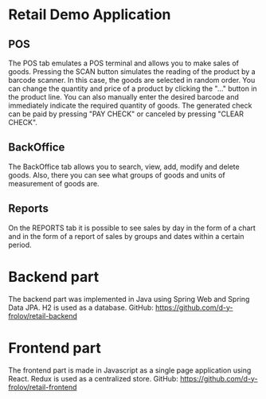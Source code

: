Retail Demo Application
========================
POS
---
The POS tab emulates a POS terminal and allows you to make sales of goods. Pressing the SCAN button simulates the reading of the product by a barcode scanner. In this case, the goods are selected in random order. You can change the quantity and price of a product by clicking the "..." button in the product line. You can also manually enter the desired barcode and immediately indicate the required quantity of goods. The generated check can be paid by pressing "PAY CHECK" or canceled by pressing "CLEAR CHECK".

BackOffice
----------
The BackOffice tab allows you to search, view, add, modify and delete goods. Also, there you can see what groups of goods and units of measurement of goods are.

Reports
--------
On the REPORTS tab it is possible to see sales by day in the form of a chart and in the form of a report of sales by groups and dates within a certain period.

Backend part
============
The backend part was implemented in Java using Spring Web and Spring Data JPA. H2 is used as a database.
GitHub: https://github.com/d-y-frolov/retail-backend

Frontend part
=============
The frontend part is made in Javascript as a single page application using React. Redux is used as a centralized store.
GitHub: https://github.com/d-y-frolov/retail-frontend